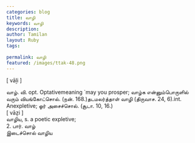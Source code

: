 ```yaml
---
categories: blog
title: வாழி
keywords: வாழி
description: 
author: Tamilan
layout: Ruby
tags: 
 
permalink: வாழி
featured: /images/ttak-48.png
---
```

  
[ vāḻi ]  
  
வாழ். வி. opt. Optativemeaning `may you prosper; வாழ்க என்னும்பொருளில் வரும் வியங்கோட்சொல். (நன். 168.)தடமலர்த்தாள் வாழி (திருவாச. 24, 6).int. Anexpletive; ஓர் அசைச்சொல். (சூடா. 10, 16.)  
[ vāẕi ]  
வாழிய, s. a poetic expletive;   
2. பார். வாழ்  
இடைச்சொல் வாழிய
